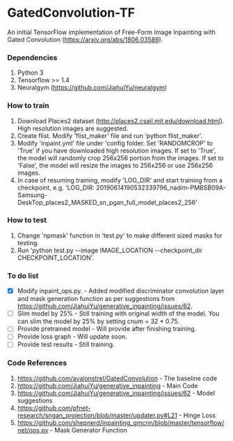 # GatedConvolution-TF
An initial TensorFlow implementation of Free-Form Image Inpainting with Gated Convolution (https://arxiv.org/abs/1806.03589).

### Dependencies
1. Python 3
2. Tensorflow >= 1.4
3. Neuralgym (https://github.com/JiahuiYu/neuralgym)

### How to train
1. Download Places2 dataset (http://places2.csail.mit.edu/download.html). High resolution images are suggested.
2. Create flist. Modify 'flist_maker' file and run 'python flist_maker'.
3. Modify 'inpaint.yml' file under 'config folder. Set 'RANDOMCROP' to 'True' if you have downloaded high resolution images. If set to 'True', the model will randomly crop 256x256 portion from the images. If set to 'False', the model will resize the images to 256x256 or use 256x256 images.
4. In case of resuming training, modify 'LOG_DIR' and start training from a checkpoint, e.g. 'LOG_DIR: 20190614190532339796_nadim-PMBSB09A-Samsung-DeskTop_places2_MASKED_sn_pgan_full_model_places2_256'

### How to test
1. Change 'npmask' function in 'test.py' to make different sized masks for testing.
2. Run 'python test.py --image IMAGE_LOCATION --checkpoint_dir CHECKPOINT_LOCATION'.

### To do list
- [x] Modify inpaint_ops.py. - Added modified discriminator convolution layer and mask generation function as per suggestions from https://github.com/JiahuiYu/generative_inpainting/issues/62. 
- [ ] Slim model by 25% -  Still training with original width of the model. You can slim the model by 25% by setting cnum = 32 * 0.75.
- [ ] Provide pretrained model - Will provide after finishing training.
- [ ] Provide loss graph - Will update soon.
- [ ] Provide test results - Still training.

### Code References
1. https://github.com/avalonstrel/GatedConvolution - The baseline code
2. https://github.com/JiahuiYu/generative_inpainting - Main Code 
3. https://github.com/JiahuiYu/generative_inpainting/issues/62 - Model suggestions
4. https://github.com/pfnet-research/sngan_projection/blob/master/updater.py#L21 - Hinge Loss
5. https://github.com/shepnerd/inpainting_gmcnn/blob/master/tensorflow/net/ops.py - Mask Generator Function
